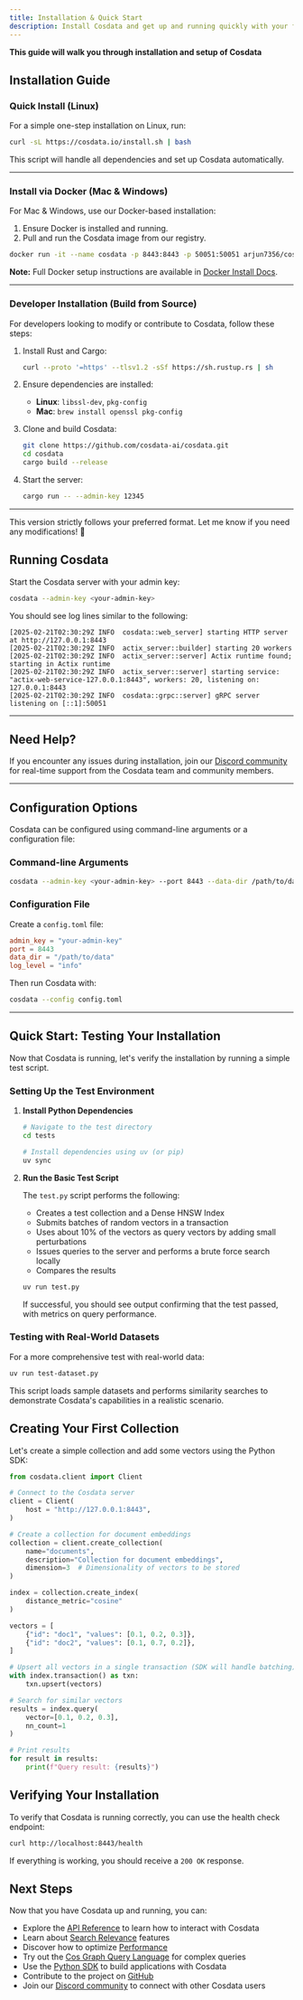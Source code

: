 ```yaml
---
title: Installation & Quick Start
description: Install Cosdata and get up and running quickly with your first vector database
---
```


**This guide will walk you through installation and setup of Cosdata**

## Installation Guide


### **Quick Install (Linux)**  

For a simple one-step installation on Linux, run:  

```bash
curl -sL https://cosdata.io/install.sh | bash
```  

This script will handle all dependencies and set up Cosdata automatically.  

---

### **Install via Docker (Mac & Windows)**  

For Mac & Windows, use our Docker-based installation:  

1. Ensure Docker is installed and running.  
2. Pull and run the Cosdata image from our registry.  

```bash
docker run -it --name cosdata -p 8443:8443 -p 50051:50051 arjun7356/cosdata:latest
```  

**Note:** Full Docker setup instructions are available in [Docker Install Docs](#).  

---

### **Developer Installation (Build from Source)**  

For developers looking to modify or contribute to Cosdata, follow these steps:  
    

1. Install Rust and Cargo:  

   ```bash
   curl --proto '=https' --tlsv1.2 -sSf https://sh.rustup.rs | sh
   ```  

2. Ensure dependencies are installed:  
   - **Linux**: `libssl-dev`, `pkg-config`  
   - **Mac**: `brew install openssl pkg-config`  

3. Clone and build Cosdata:  

   ```bash
   git clone https://github.com/cosdata-ai/cosdata.git
   cd cosdata
   cargo build --release
   ```  

4. Start the server:

    ```bash
    cargo run -- --admin-key 12345
    ```

---

This version strictly follows your preferred format. Let me know if you need any modifications! 🚀

## Running Cosdata

Start the Cosdata server with your admin key:

```bash
cosdata --admin-key <your-admin-key>
```

You should see log lines similar to the following:

```
[2025-02-21T02:30:29Z INFO  cosdata::web_server] starting HTTP server at http://127.0.0.1:8443
[2025-02-21T02:30:29Z INFO  actix_server::builder] starting 20 workers
[2025-02-21T02:30:29Z INFO  actix_server::server] Actix runtime found; starting in Actix runtime
[2025-02-21T02:30:29Z INFO  actix_server::server] starting service: "actix-web-service-127.0.0.1:8443", workers: 20, listening on: 127.0.0.1:8443
[2025-02-21T02:30:29Z INFO  cosdata::grpc::server] gRPC server listening on [::1]:50051
```

---

## **Need Help?**  
If you encounter any issues during installation, join our [Discord community](https://discord.gg/XMdtTBrtKT) for real-time support from the Cosdata team and community members.

---

## Configuration Options

Cosdata can be configured using command-line arguments or a configuration file:

### **Command-line Arguments**
```bash
cosdata --admin-key <your-admin-key> --port 8443 --data-dir /path/to/data
```

### **Configuration File**
Create a `config.toml` file:

```toml
admin_key = "your-admin-key"
port = 8443
data_dir = "/path/to/data"
log_level = "info"
```

Then run Cosdata with:

```bash
cosdata --config config.toml
```

---

## Quick Start: Testing Your Installation

Now that Cosdata is running, let's verify the installation by running a simple test script.

### Setting Up the Test Environment

1. **Install Python Dependencies**

   ```bash
   # Navigate to the test directory
   cd tests
   
   # Install dependencies using uv (or pip)
   uv sync
   ```

2. **Run the Basic Test Script**

   The `test.py` script performs the following:
   
   - Creates a test collection and a Dense HNSW Index
   - Submits batches of random vectors in a transaction
   - Uses about 10% of the vectors as query vectors by adding small perturbations
   - Issues queries to the server and performs a brute force search locally
   - Compares the results

   ```bash
   uv run test.py
   ```

   If successful, you should see output confirming that the test passed, with metrics on query performance.

### Testing with Real-World Datasets

For a more comprehensive test with real-world data:

```bash
uv run test-dataset.py
```

This script loads sample datasets and performs similarity searches to demonstrate Cosdata's capabilities in a realistic scenario.

## Creating Your First Collection

Let's create a simple collection and add some vectors using the Python SDK:

```python
from cosdata.client import Client

# Connect to the Cosdata server
client = Client(
    host = "http://127.0.0.1:8443",
)

# Create a collection for document embeddings
collection = client.create_collection(
    name="documents",
    description="Collection for document embeddings",
    dimension=3  # Dimensionality of vectors to be stored
)

index = collection.create_index(
    distance_metric="cosine" 
)

vectors = [
    {"id": "doc1", "values": [0.1, 0.2, 0.3]}, 
    {"id": "doc2", "values": [0.1, 0.7, 0.2]},
]

# Upsert all vectors in a single transaction (SDK will handle batching)
with index.transaction() as txn: 
    txn.upsert(vectors)  

# Search for similar vectors
results = index.query(
    vector=[0.1, 0.2, 0.3],
    nn_count=1
)

# Print results
for result in results:
    print(f"Query result: {results}")
```

## Verifying Your Installation

To verify that Cosdata is running correctly, you can use the health check endpoint:

```bash
curl http://localhost:8443/health
```

If everything is working, you should receive a `200 OK` response.

## Next Steps

Now that you have Cosdata up and running, you can:

- Explore the [API Reference](/api/overview/) to learn how to interact with Cosdata
- Learn about [Search Relevance](/features/search-relevance/) features
- Discover how to optimize [Performance](/features/performance/)
- Try out the [Cos Graph Query Language](/api/cosquery/) for complex queries
- Use the [Python SDK](/api/python-sdk/) to build applications with Cosdata
- Contribute to the project on <a href="https://github.com/cosdata/cosdata" target="_blank" rel="noopener noreferrer">GitHub</a>
- Join our <a href="https://discord.gg/XMdtTBrtKT" target="_blank" rel="noopener noreferrer">Discord community</a> to connect with other Cosdata users 